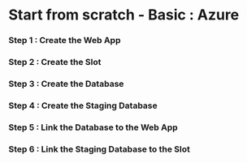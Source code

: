 # Start from scratch - Basic : Azure
### Step 1 : Create the Web App

### Step 2 : Create the Slot

### Step 3 : Create the Database

### Step 4 : Create the Staging Database

### Step 5 : Link the Database to the Web App

### Step 6 : Link the Staging Database to the Slot
